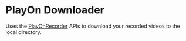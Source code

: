 # PlayOn Downloader

Uses the [PlayOnRecorder](https://www.playonrecorder.com) APIs to download your recorded videos to the local directory.